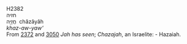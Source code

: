 <body>
  <p>H2382<br>  חזיה  <br> חֲזָיָה  ‎  chăzâyâh  <br><i>khaz-aw-yaw‘ </i><br>From <a href="h2372.htm">2372</a> and <a href="h3050.htm">3050</a>  <i>Jah</i> <i>has</i> <i>seen</i>; <i>Chazajah</i>, an Israelite: - Hazaiah.<br></p>
 </body>